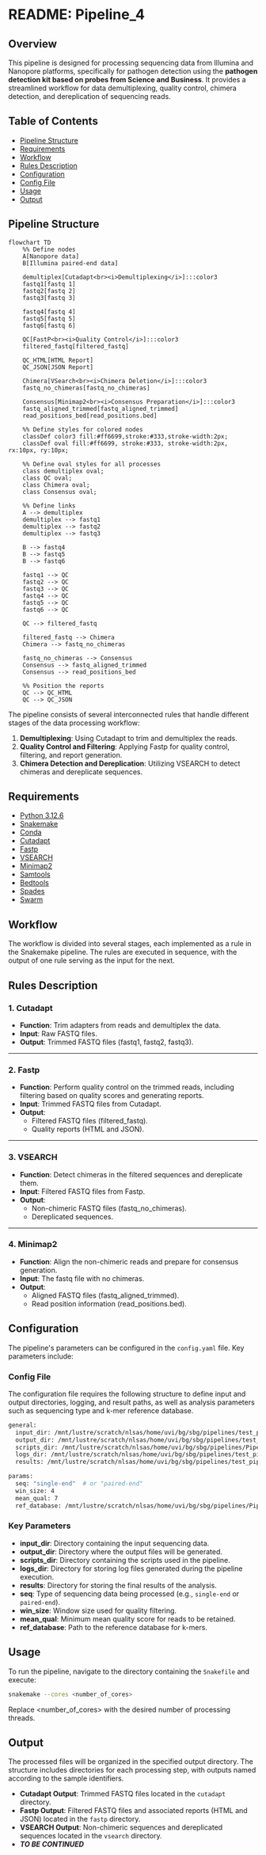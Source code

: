 # README: Pipeline_4

## Overview

This pipeline is designed for processing sequencing data from Illumina and Nanopore platforms, specifically for pathogen detection using the **pathogen detection kit based on probes from Science and Business**. It provides a streamlined workflow for data demultiplexing, quality control, chimera detection, and dereplication of sequencing reads.

## Table of Contents

- [Pipeline Structure](#pipeline-structure)
- [Requirements](#requirements)
- [Workflow](#workflow)
- [Rules Description](#rules-description)
- [Configuration](#configuration)
- [Config File](#config-file)
- [Usage](#usage)
- [Output](#output)

## Pipeline Structure


```mermaid
flowchart TD
    %% Define nodes
    A[Nanopore data] 
    B[Illumina paired-end data] 

    demultiplex[Cutadapt<br><i>Demultiplexing</i>]:::color3
    fastq1[fastq 1]
    fastq2[fastq 2]
    fastq3[fastq 3]

    fastq4[fastq 4]
    fastq5[fastq 5]
    fastq6[fastq 6]

    QC[FastP<br><i>Quality Control</i>]:::color3
    filtered_fastq[filtered_fastq]
    
    QC_HTML[HTML Report]
    QC_JSON[JSON Report]

    Chimera[VSearch<br><i>Chimera Deletion</i>]:::color3
    fastq_no_chimeras[fastq_no_chimeras]

    Consensus[Minimap2<br><i>Consensus Preparation</i>]:::color3
    fastq_aligned_trimmed[fastq_aligned_trimmed]
    read_positions_bed[read_positions.bed]

    %% Define styles for colored nodes
    classDef color3 fill:#ff6699,stroke:#333,stroke-width:2px;
    classDef oval fill:#ff6699, stroke:#333, stroke-width:2px, rx:10px, ry:10px;

    %% Define oval styles for all processes
    class demultiplex oval;
    class QC oval;
    class Chimera oval;
    class Consensus oval;

    %% Define links
    A --> demultiplex
    demultiplex --> fastq1
    demultiplex --> fastq2
    demultiplex --> fastq3

    B --> fastq4
    B --> fastq5
    B --> fastq6

    fastq1 --> QC
    fastq2 --> QC
    fastq3 --> QC
    fastq4 --> QC
    fastq5 --> QC
    fastq6 --> QC

    QC --> filtered_fastq

    filtered_fastq --> Chimera
    Chimera --> fastq_no_chimeras

    fastq_no_chimeras --> Consensus
    Consensus --> fastq_aligned_trimmed
    Consensus --> read_positions_bed

    %% Position the reports
    QC --> QC_HTML
    QC --> QC_JSON
```

The pipeline consists of several interconnected rules that handle different stages of the data processing workflow:

1. **Demultiplexing**: Using Cutadapt to trim and demultiplex the reads.
2. **Quality Control and Filtering**: Applying Fastp for quality control, filtering, and report generation.
3. **Chimera Detection and Dereplication**: Utilizing VSEARCH to detect chimeras and dereplicate sequences.

## Requirements

- [Python 3.12.6](https://www.python.org/downloads/release/python-3126/)
- [Snakemake](https://snakemake.readthedocs.io/en/stable/)
- [Conda](https://docs.conda.io/projects/conda/en/latest/user-guide/install/index.html)
- [Cutadapt](https://cutadapt.readthedocs.io/en/stable/)
- [Fastp](https://github.com/OpenGene/fastp)
- [VSEARCH](https://github.com/torognes/vsearch)
- [Minimap2](https://github.com/lh3/minimap2)
- [Samtools](http://www.htslib.org/)
- [Bedtools](https://bedtools.readthedocs.io/en/latest/)
- [Spades](https://github.com/ablab/spades) 
- [Swarm](https://github.com/torognes/swarm)


## Workflow

The workflow is divided into several stages, each implemented as a rule in the Snakemake pipeline. The rules are executed in sequence, with the output of one rule serving as the input for the next.

## Rules Description

### 1. Cutadapt

- **Function**: Trim adapters from reads and demultiplex the data.
- **Input**: Raw FASTQ files.
- **Output**: Trimmed FASTQ files (fastq1, fastq2, fastq3).

---

### 2. Fastp

- **Function**: Perform quality control on the trimmed reads, including filtering based on quality scores and generating reports.
- **Input**: Trimmed FASTQ files from Cutadapt.
- **Output**: 
  - Filtered FASTQ files (filtered_fastq).
  - Quality reports (HTML and JSON).

---

### 3. VSEARCH

- **Function**: Detect chimeras in the filtered sequences and dereplicate them.
- **Input**: Filtered FASTQ files from Fastp.
- **Output**: 
  - Non-chimeric FASTQ files (fastq_no_chimeras).
  - Dereplicated sequences.

---

### 4. Minimap2

- **Function**: Align the non-chimeric reads and prepare for consensus generation.
- **Input**: The fastq file with no chimeras.
- **Output**: 
  - Aligned FASTQ files (fastq_aligned_trimmed).
  - Read position information (read_positions.bed).

## Configuration

The pipeline's parameters can be configured in the `config.yaml` file. Key parameters include:

### Config File

The configuration file requires the following structure to define input and output directories, logging, and result paths, as well as analysis parameters such as sequencing type and k-mer reference database.

```bash
general:
  input_dir: /mnt/lustre/scratch/nlsas/home/uvi/bg/sbg/pipelines/test_pipeline4/data
  output_dir: /mnt/lustre/scratch/nlsas/home/uvi/bg/sbg/pipelines/test_pipeline4/output
  scripts_dir: /mnt/lustre/scratch/nlsas/home/uvi/bg/sbg/pipelines/Pipeline_4/scripts
  logs_dir: /mnt/lustre/scratch/nlsas/home/uvi/bg/sbg/pipelines/test_pipeline4/logs
  results: /mnt/lustre/scratch/nlsas/home/uvi/bg/sbg/pipelines/test_pipeline4/results

params:
  seq: "single-end"  # or "paired-end"
  win_size: 4
  mean_qual: 7
  ref_database: /mnt/lustre/scratch/nlsas/home/uvi/bg/sbg/pipelines/Pipeline_4/database.db
```
### Key Parameters

- **input_dir**: Directory containing the input sequencing data.
- **output_dir**: Directory where the output files will be generated.
- **scripts_dir**: Directory containing the scripts used in the pipeline.
- **logs_dir**: Directory for storing log files generated during the pipeline execution.
- **results**: Directory for storing the final results of the analysis.
- **seq**: Type of sequencing data being processed (e.g., `single-end` or `paired-end`).
- **win_size**: Window size used for quality filtering.
- **mean_qual**: Minimum mean quality score for reads to be retained.
- **ref_database**: Path to the reference database for k-mers.

## Usage

To run the pipeline, navigate to the directory containing the `Snakefile` and execute:

```bash
snakemake --cores <number_of_cores>
```
Replace <number_of_cores> with the desired number of processing threads.

## Output

The processed files will be organized in the specified output directory. The structure includes directories for each processing step, with outputs named according to the sample identifiers.

- **Cutadapt Output**: Trimmed FASTQ files located in the `cutadapt` directory.
- **Fastp Output**: Filtered FASTQ files and associated reports (HTML and JSON) located in the `fastp` directory.
- **VSEARCH Output**: Non-chimeric sequences and dereplicated sequences located in the `vsearch` directory.
- ***TO BE CONTINUED***